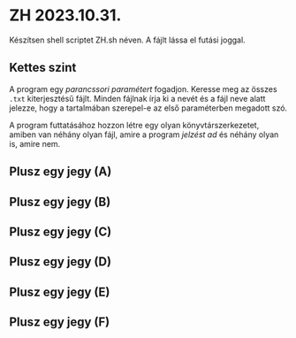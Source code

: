 # ZH 2023.10.31.

Készítsen shell scriptet ZH.sh néven. A fájlt lássa el futási joggal.

## Kettes szint

A program egy *parancssori paramétert* fogadjon. Keresse meg az összes `.txt` kiterjesztésű fájlt. Minden fájlnak írja ki a nevét és a fájl neve alatt jelezze, hogy a tartalmában szerepel-e az első paraméterben megadott szó.

A program futtatásához hozzon létre egy olyan könyvtárszerkezetet, amiben van néhány olyan fájl, amire a program *jelzést ad* és néhány olyan is, amire nem.

## Plusz egy jegy (A)


## Plusz egy jegy (B)


## Plusz egy jegy (C)


## Plusz egy jegy (D)


## Plusz egy jegy (E)


## Plusz egy jegy (F)

